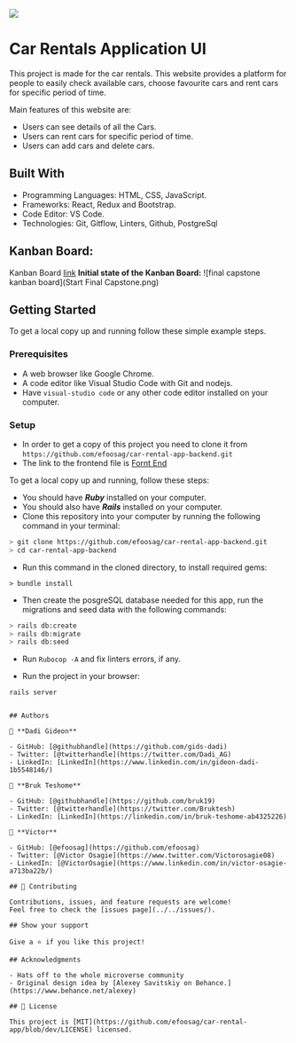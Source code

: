 ![](https://img.shields.io/badge/Microverse-blueviolet)

# Car Rentals Application UI

This project is made for the car rentals. This website provides a platform for people to easily check available cars, choose favourite cars and rent cars for specific period of time.

Main features of this website are:

- Users can see details of all the Cars.
- Users can rent cars for specific period of time.
- Users can add cars and delete cars.

## Built With

- Programming Languages: HTML, CSS, JavaScript.
- Frameworks: React, Redux and Bootstrap.
- Code Editor: VS Code.
- Technologies: Git, Gitflow, Linters, Github, PostgreSql

## Kanban Board:
Kanban Board [link](https://github.com/users/efoosag/projects/10)
**Initial state of the Kanban Board:**
![final capstone kanban board](Start Final Capstone.png)


## Getting Started

To get a local copy up and running follow these simple example steps.

### Prerequisites

- A web browser like Google Chrome.
- A code editor like Visual Studio Code with Git and nodejs.
- Have `visual-studio code` or any other code editor installed on your computer.

### Setup

- In order to get a copy of this project you need to clone it from `https://github.com/efoosag/car-rental-app-backend.git `
- The link to the frontend file is  [Fornt End](https://github.com/efoosag/car-rental-app.git)

To get a local copy up and running, follow these steps:

- You should have **_Ruby_** installed on your computer.
- You should also have **_Rails_** installed on your computer.
- Clone this repository into your computer by running the following command in your terminal:

```bash
> git clone https://github.com/efoosag/car-rental-app-backend.git
> cd car-rental-app-backend
```

- Run this command in the cloned directory, to install required gems:

```
> bundle install
```

- Then create the posgreSQL database needed for this app, run the migrations and seed data with the following commands:

```bash
> rails db:create
> rails db:migrate
> rails db:seed
```

- Run `Rubocop -A` and fix linters errors, if any.

* Run the project in your browser:

```
rails server
```
```

## Authors

👤 **Dadi Gideon**

- GitHub: [@githubhandle](https://github.com/gids-dadi)
- Twitter: [@twitterhandle](https://twitter.com/Dadi_AG)
- LinkedIn: [LinkedIn](https://www.linkedin.com/in/gideon-dadi-1b5548146/)

👤 **Bruk Teshome**

- GitHub: [@githubhandle](https://github.com/bruk19)
- Twitter: [@twitterhandle](https://twitter.com/Bruktesh)
- LinkedIn: [LinkedIn](https://linkedin.com/in/bruk-teshome-ab4325226)

👤 **Victor**

- GitHub: [@efoosag](https://github.com/efoosag)
- Twitter: [@Victor Osagie](https://www.twitter.com/Victorosagie08)
- LinkedIn: [@VictorOsagie](https://www.linkedin.com/in/victor-osagie-a713ba22b/)

## 🤝 Contributing

Contributions, issues, and feature requests are welcome!
Feel free to check the [issues page](../../issues/).

## Show your support

Give a ⭐️ if you like this project!

## Acknowledgments

- Hats off to the whole microverse community
- Original design idea by [Alexey Savitskiy on Behance.](https://www.behance.net/alexey)

## 📝 License

This project is [MIT](https://github.com/efoosag/car-rental-app/blob/dev/LICENSE) licensed.
